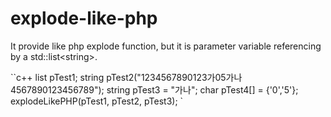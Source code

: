 # explode-like-php
It provide like php explode function, but it is parameter variable referencing by a std::list&lt;string>.


``c++
    list<string> pTest1;
    string pTest2("1234567890123가05가나4567890123456789");
    string pTest3 = "가나";
    char pTest4[] = {'0','5'};
    explodeLikePHP(pTest1, pTest2, pTest3);
`

